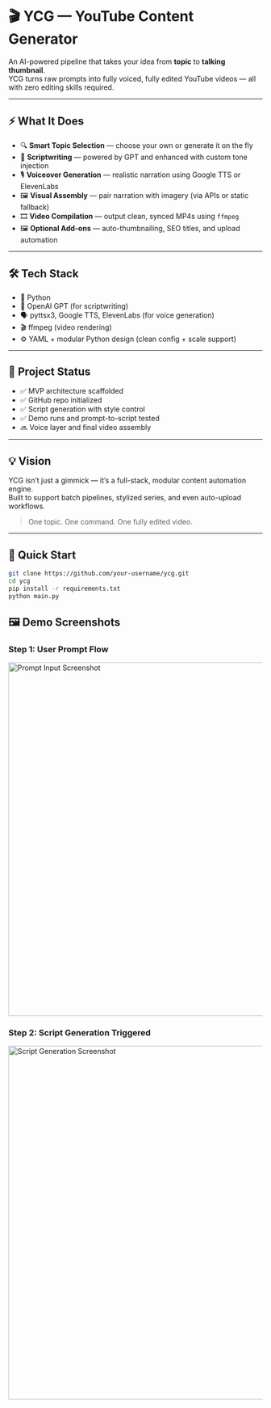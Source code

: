 # 🎬 YCG — YouTube Content Generator

An AI-powered pipeline that takes your idea from **topic** to **talking thumbnail**.  
YCG turns raw prompts into fully voiced, fully edited YouTube videos — all with zero editing skills required.

---

## ⚡ What It Does

- 🔍 **Smart Topic Selection** — choose your own or generate it on the fly  
- 🧠 **Scriptwriting** — powered by GPT and enhanced with custom tone injection  
- 🎙️ **Voiceover Generation** — realistic narration using Google TTS or ElevenLabs  
- 🖼️ **Visual Assembly** — pair narration with imagery (via APIs or static fallback)  
- 🎞️ **Video Compilation** — output clean, synced MP4s using `ffmpeg`  
- 🖼️ **Optional Add-ons** — auto-thumbnailing, SEO titles, and upload automation

---

## 🛠️ Tech Stack

- 🐍 Python
- 🤖 OpenAI GPT (for scriptwriting)
- 🗣️ pyttsx3, Google TTS, ElevenLabs (for voice generation)
- 🎬 ffmpeg (video rendering)
- ⚙️ YAML + modular Python design (clean config + scale support)

---

## 🚧 Project Status

- ✅ MVP architecture scaffolded  
- ✅ GitHub repo initialized  
- ✅ Script generation with style control  
- ✅ Demo runs and prompt-to-script tested  
- 🔜 Voice layer and final video assembly

---

## 💡 Vision

YCG isn’t just a gimmick — it’s a full-stack, modular content automation engine.  
Built to support batch pipelines, stylized series, and even auto-upload workflows.

> One topic. One command. One fully edited video.

---

## 📎 Quick Start

```bash
git clone https://github.com/your-username/ycg.git
cd ycg
pip install -r requirements.txt
python main.py

```

## 🖼️ Demo Screenshots

### Step 1: User Prompt Flow  
<img src="assets/images/A1.jpg" alt="Prompt Input Screenshot" width="700"/>

### Step 2: Script Generation Triggered  
<img src="assets/images/A2.jpg" alt="Script Generation Screenshot" width="700"/>



